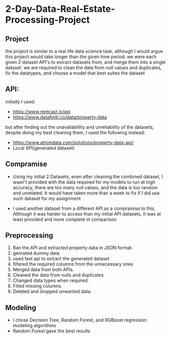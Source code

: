 # 2-Day-Data-Real-Estate-Processing-Project

## Project
the project is similar to a real life data science task, although I would argue this project would take longer than the given time period. we were each given 2 dataset API's to extract datasets from, and merge them into a single dataset. we are required to clean the data from null values and duplicates, fix the datatypes, and choose a model that best suites the dataset

## API:
initially I used:
* https://www.rentcast.io/api
* https://www.datafiniti.co/data/property-data

but after finding out the unavailablility and unreliability of the datasets, despite doing my best cleaning them, 
I used the following instead:
* https://www.attomdata.com/solutions/property-data-api/
* Local API(generated dataset)

## Compramise
* Using my initial 2 Datasets, even after cleaning the combined dataset, I wasn't provided with the data required for my models to run at high accuracy, there are too many null values, and the data is too random and unrelated. It would have taken more than a week to fix if I did use such dataset for my assignment

* I used another dataset from a different API as a compramise to this, Although it was harder to access than my initial API datasets, It was at least provided and more complete in comparison

## Preprocessing
1. Ran the API and extracted property data in JSON format.
2. genrated dummy data
3. used fast api to extract the generated dataset
4. filtered the required columns from the unnecessary ones
5. Merged data from both APIs.
6. Cleaned the data from nulls and duplicates.
7. Changed data types when required.
8. Filled missing columns.
9. Deleted and dropped unwanted data.

## Modeling
* I chose Decision Tree, Random Forest, and XGBoost regression modeling algorithms
* Random Forest gave the best results

